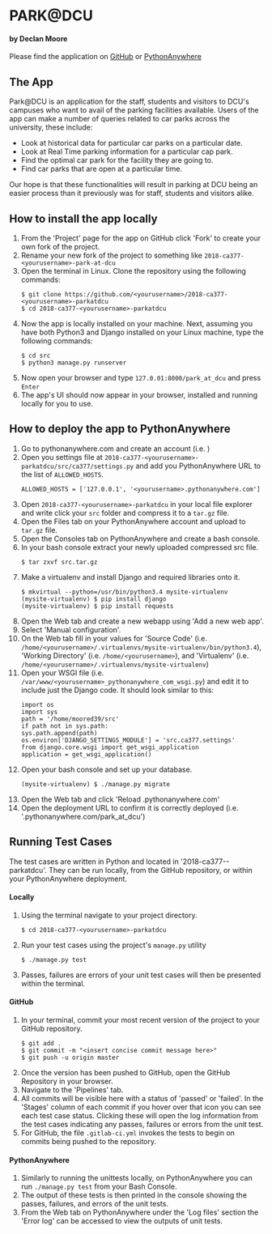 # PARK@DCU
#### by Declan Moore
Please find the application on [GitHub](https://github.com/pirateZilla/2018-ca377-moored39-parkatdcu) or [PythonAnywhere](http://moored39.pythonanywhere.com/park_at_dcu/)

## The App
Park@DCU is an application for the staff, students and visitors to DCU's campuses who want to avail of the parking facilities available. Users of the app can make a number of queries related to car parks across the university, these include:
* Look at historical data for particular car parks on a particular date.
* Look at Real Time parking information for a particular cap park.
* Find the optimal car park for the facility they are going to.
* Find car parks that are open at a particular time.

Our hope is that these functionalities will result in parking at DCU being an easier process than it previously was for staff, students and visitors alike.

## How to install the app locally
1. From the 'Project' page for the app on GitHub click 'Fork' to create your own fork of the project. 
2. Rename your new fork of the project to something like `2018-ca377-<yourusername>-park-at-dcu`
3. Open the terminal in Linux. Clone the repository using the following commands:
    ```
    $ git clone https://github.com/<yourusername>/2018-ca377-<yourusername>-parkatdcu
    $ cd 2018-ca377-<yourusername>-parkatdcu
    ```
4. Now the app is locally installed on your machine. Next, assuming you have both Python3 and Django installed on your Linux machine, type the following commands:
    ```
    $ cd src
    $ python3 manage.py runserver
    ```
5. Now open your browser and type `127.0.01:8000/park_at_dcu` and press `Enter`
6. The app's UI should now appear in your browser, installed and running locally for you to use.

## How to deploy the app to PythonAnywhere
1. Go to pythonanywhere.com and create an account (i.e. <yourusername>)
2. Open you settings file at `2018-ca377-<yourusername>-parkatdcu/src/ca377/settings.py` and add you PythonAnywhere URL to the list of `ALLOWED_HOSTS`.
    ```
    ALLOWED_HOSTS = ['127.0.0.1', '<yourusername>.pythonanywhere.com']
    ```
3. Open `2018-ca377-<yourusername>-parkatdcu` in your local file explorer and write click your `src` folder and compress it to a `tar.gz` file.
4. Open the Files tab on your PythonAnywhere account and upload to `tar.gz` file.
5. Open the Consoles tab on PythonAnywhere and create a bash console. 
6. In your bash console extract your newly uploaded compressed src file.
    ```
    $ tar zxvf src.tar.gz
    ```
7. Make a virtualenv and install Django and required libraries onto it.
    ```
    $ mkvirtual --python=/usr/bin/python3.4 mysite-virtualenv
    (mysite-virtualenv) $ pip install django
    (mysite-virtualenv) $ pip install requests
    ```
8. Open the Web tab and create a new webapp using 'Add a new web app'.
9. Select 'Manual configuration'.
10. On the Web tab fill in your values for 'Source Code' (i.e. `/home/<yourusername>/.virtualenvs/mysite-virtualenv/bin/python3.4`), 'Working Directory' (i.e. `/home/<yourusername>`), and 'Virtualenv' (i.e. `/home/<yourusername>/.virtualenvs/mysite-virtualenv`)
11. Open your WSGI file (i.e. `/var/www/<yourusername>_pythonanywhere_com_wsgi.py`) and edit it to include just the Django code. It should look similar to this:
    ```
    import os
    import sys
    path = '/home/moored39/src'
    if path not in sys.path:
    sys.path.append(path)
    os.environ['DJANGO_SETTINGS_MODULE'] = 'src.ca377.settings'
    from django.core.wsgi import get_wsgi_application
    application = get_wsgi_application()
    ```
12. Open your bash console and set up your database.
    ```
    (mysite-virtualenv) $ ./manage.py migrate
    ```
13. Open the Web tab and click 'Reload <yourusername>.pythonanywhere.com'
14. Open the deployment URL to confirm it is correctly deployed (i.e. '<yourusername>.pythonanywhere.com/park_at_dcu')

## Running Test Cases
The test cases are written in Python and located in '2018-ca377-<yourusername>-parkatdcu'. They can be run locally, from the GitHub repository, or within your PythonAnywhere deployment.

#### Locally
1. Using the terminal navigate to your project directory.
    ```
    $ cd 2018-ca377-<yourusername>-parkatdcu
    ```
2. Run your test cases using the project's `manage.py` utility
    ```
    $ ./manage.py test
    ```
3. Passes, failures are errors of your unit test cases will then be presented within the terminal.

#### GitHub
1. In your terminal, commit your most recent version of the project to your GitHub repository.
    ```
    $ git add .
    $ git commit -m "<insert concise commit message here>"
    $ git push -u origin master
    ```
2. Once the version has been pushed to GitHub, open the GitHub Repository in your browser.
3. Navigate to the 'Pipelines' tab.
4. All commits will be visible here with a status of 'passed' or 'failed'. In the 'Stages' column of each commit if you hover over that icon you can see each test case status. Clicking these will open the log information from the test cases indicating any passes, failures or errors from the unit test.
5. For GitHub, the file `.gitlab-ci.yml` invokes the tests to begin on commits being pushed to the repository. 

#### PythonAnywhere
1. Similarly to running the unittests locally, on PythonAnywhere you can run `./manage.py test` from your Bash Console.
2. The output of these tests is then printed in the console showing the passes, failures, and errors of the unit tests.
3. From the Web tab on PythonAnywhere under the 'Log files' section the 'Error log' can be accessed to view the outputs of unit tests.
    
    
    
    
    
    
    
    
    
    
    
